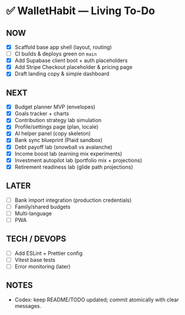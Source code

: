 # ✅ WalletHabit — Living To-Do

## NOW
- [x] Scaffold base app shell (layout, routing)
- [ ] CI builds & deploys green on `main`
- [x] Add Supabase client boot + auth placeholders
- [x] Add Stripe Checkout placeholder & pricing page
- [x] Draft landing copy & simple dashboard

## NEXT
- [x] Budget planner MVP (envelopes)
- [x] Goals tracker + charts
- [x] Contribution strategy lab simulation
- [x] Profile/settings page (plan, locale)
- [x] AI helper panel (copy skeleton)
- [x] Bank sync blueprint (Plaid sandbox)
- [x] Debt payoff lab (snowball vs avalanche)
- [x] Income boost lab (earning mix experiments)
- [x] Investment autopilot lab (portfolio mix + projections)
- [x] Retirement readiness lab (glide path projections)

## LATER
- [ ] Bank import integration (production credentials)
- [ ] Family/shared budgets
- [ ] Multi-language
- [ ] PWA

## TECH / DEVOPS
- [ ] Add ESLint + Prettier config
- [ ] Vitest base tests
- [ ] Error monitoring (later)

## NOTES
- Codex: keep README/TODO updated; commit atomically with clear messages.

